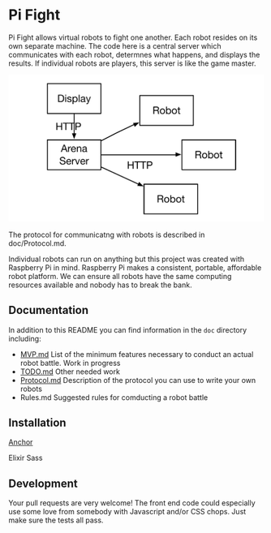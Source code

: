# Pi Fight

Pi Fight allows virtual robots to fight one another. Each robot resides
on its own separate machine. The code here is a central server which 
communicates with each robot, determnes what happens, and displays the
results. If individual robots are players, this server is like the
game master.

<img src="doc/PiFight_diagram.pdf">

The protocol for communicatng with robots is described in doc/Protocol.md.

Individual robots can run on anything but this project was created 
with Raspberry Pi in mind. Raspberry Pi makes a consistent, portable,
affordable robot platform. We can ensure all robots have the same 
computing resources available and nobody has to break the bank.

## Documentation

In addition to this README you can find information in the `doc`
directory including:

- [MVP.md](doc/MVP.md) List of the minimum features necessary to conduct an
actual robot battle. Work in progress
- [TODO.md](doc/TODO.md) Other needed work
- [Protocol.md](doc/Protocol.md) Description of the protocol you can use to write your
own robots
- Rules.md Suggested rules for comducting a robot battle

## Installation

[Anchor](target)

Elixir
Sass

## Development

Your pull requests are very welcome! The front end code could especially
use some love from somebody with Javascript and/or CSS chops. Just make
sure the tests all pass.